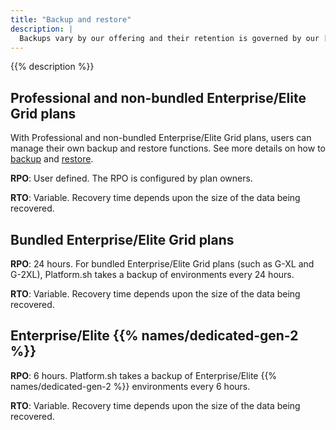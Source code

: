 ```yaml
---
title: "Backup and restore"
description: |
  Backups vary by our offering and their retention is governed by our [data retention policy](./data-retention.md). This section details our Recovery Point Objective (RPO) and Recovery Time Objective (RTO) for our Professional, Enterprise, and Elite offerings.
---
```


{{% description %}}

## Professional and non-bundled Enterprise/Elite Grid plans

With Professional and non-bundled Enterprise/Elite Grid plans,
users can manage their own backup and restore functions.
See more details on how to [backup](../environments/backup.md) and [restore](../environments/restore.md).

**RPO**: User defined.
The RPO is configured by plan owners.

**RTO**: Variable.
Recovery time depends upon the size of the data being recovered.

## Bundled Enterprise/Elite Grid plans

**RPO**: 24 hours.
For bundled Enterprise/Elite Grid plans (such as G-XL and G-2XL),
Platform.sh takes a backup of environments every 24 hours.

**RTO**: Variable.
Recovery time depends upon the size of the data being recovered.

## Enterprise/Elite {{% names/dedicated-gen-2 %}}

**RPO**: 6 hours.
Platform.sh takes a backup of Enterprise/Elite {{% names/dedicated-gen-2 %}} environments every 6 hours.

**RTO**: Variable.
Recovery time depends upon the size of the data being recovered.
